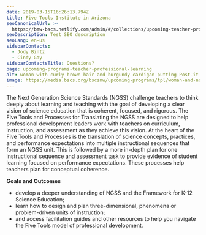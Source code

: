 ```yaml
---
date: 2019-03-15T16:26:13.794Z
title: Five Tools Institute in Arizona
seoCanonicalUrl: >-
  https://bmw-bscs.netlify.com/admin/#/collections/upcoming-teacher-professional-learning/five-tools-institute-in-arizona
seoDescription: Test SEO description
seoLang: en-us
sidebarContacts:
  - Jody Bintz
  - Cindy Gay
sidebarContactsTitle: Questions?
page: upcoming-programs-teacher-professional-learning
alt: woman with curly brown hair and burgundy cardigan putting Post-it notes on wall
image: https://media.bscs.org/bscsmw/upcoming-programs/tpl/woman-and-notes.jpg
---
```


The Next Generation Science Standards (NGSS) challenge teachers to think deeply about learning and teaching with the goal of developing a clear vision of science education that is coherent, focused, and rigorous. The Five Tools and Processes for Translating the NGSS are designed to help professional development leaders work with teachers on curriculum, instruction, and assessment as they achieve this vision. At the heart of the Five Tools and Processes is the translation of science concepts, practices, and performance expectations into multiple instructional sequences that form an NGSS unit. This is followed by a more in-depth plan for one instructional sequence and assessment task to provide evidence of student learning focused on performance expectations. These processes help teachers plan for conceptual coherence.  

**Goals and Outcomes** 

* develop a deeper understanding of NGSS and the Framework for K-12 Science Education; 
* learn how to design and plan three-dimensional, phenomena or problem-driven units of instruction; 
* and access facilitation guides and other resources to help you navigate the Five Tools model of professional development.
